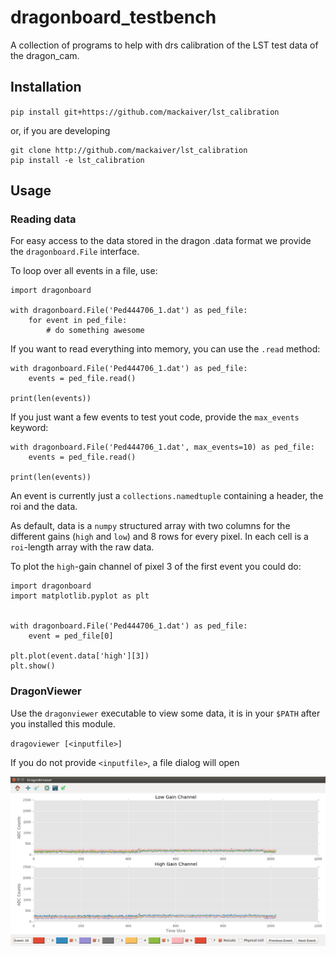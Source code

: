 # dragonboard_testbench

A collection of programs to help with drs calibration of the LST test data of the dragon_cam.


## Installation

`pip install git+https://github.com/mackaiver/lst_calibration`

or, if you are developing

```
git clone http://github.com/mackaiver/lst_calibration
pip install -e lst_calibration
```

## Usage

### Reading data

For easy access to the data stored in the dragon .data format
we provide the `dragonboard.File` interface.

To loop over all events in a file, use:
```{python}
import dragonboard

with dragonboard.File('Ped444706_1.dat') as ped_file:
    for event in ped_file:
        # do something awesome
```

If you want to read everything into memory, you can use the `.read`
method:

```{python}
with dragonboard.File('Ped444706_1.dat') as ped_file:
    events = ped_file.read()

print(len(events))
```

If you just want a few events to test yout code, provide 
the `max_events` keyword:

```{python}
with dragonboard.File('Ped444706_1.dat', max_events=10) as ped_file:
    events = ped_file.read()

print(len(events))
```

An event is currently just a `collections.namedtuple` containing
a header, the roi and the data.

As default, data is a `numpy` structured array with two columns for
the different gains (`high` and `low`) and 8 rows for every pixel.
In each cell is a `roi`-length array with the raw data.

To plot the `high`-gain channel of pixel 3 of the first event you could do:


```{python}
import dragonboard
import matplotlib.pyplot as plt


with dragonboard.File('Ped444706_1.dat') as ped_file:
    event = ped_file[0]

plt.plot(event.data['high'][3])
plt.show()

```





### DragonViewer

Use the `dragonviewer` executable to view some data, it is in your `$PATH` after
you installed this module.

`dragoviewer [<inputfile>]`

If you do not provide `<inputfile>`, a file dialog will open

![Alt text](/dragonviewer.png?raw=true "Optional Title")
